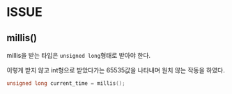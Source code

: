 # ISSUE

## millis()

millis을 받는 타입은 `unsigned long`형태로 받아야 한다.

이렇게 받지 않고 int형으로 받았다가는 65535값을 나타내며 원치 않는 작동을 하였다.

```c++
unsigned long current_time = millis();
```


